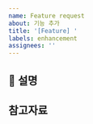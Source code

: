 ```yaml
---
name: Feature request
about: 기능 추가
title: '[Feature] '
labels: enhancement
assignees: ''
---
```


## 📝 설명

<!--**필수** 요청하는 기능에 대해 자세히 설명해주세요. 어떤 문제를 해결하려 하는지, 어떤 가치를 제공할 수 있는지 포함해주세요-->

## 참고자료

<!--기능과 관련된 스크린샷, 모크업, 다이어그램 등이 있다면 첨부해주세요-->
